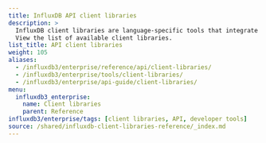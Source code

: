 ```yaml
---
title: InfluxDB API client libraries
description: >
  InfluxDB client libraries are language-specific tools that integrate with InfluxDB APIs.
  View the list of available client libraries.
list_title: API client libraries
weight: 105
aliases:
  - /influxdb3/enterprise/reference/api/client-libraries/
  - /influxdb3/enterprise/tools/client-libraries/
  - /influxdb3/enterprise/api-guide/client-libraries/
menu:
  influxdb3_enterprise:
    name: Client libraries
    parent: Reference
influxdb3/enterprise/tags: [client libraries, API, developer tools]
source: /shared/influxdb-client-libraries-reference/_index.md
---
```


<!-- The content for this page is at
// SOURCE content/shared/influxdb-client-libraries-reference/_index.md
-->